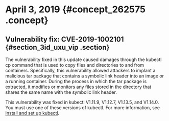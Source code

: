 # April 3, 2019 {#concept_262575 .concept}

## Vulnerability fix: CVE-2019-1002101 {#section_3id_uxu_vip .section}

The vulnerability fixed in this update caused damages through the kubectl cp command that is used to copy files and directories to and from containers. Specifically, this vulnerability allowed attackers to implant a malicious tar package that contains a symbolic link header into an image or a running container. During the process in which the tar package is extracted, it modifies or monitors any files stored in the directory that shares the same name with the symbolic link header.

This vulnerability was fixed in kubectl V1.11.9, V1.12.7, V1.13.5, and V1.14.0. You must use one of these versions of kubectl. For more information, see [Install and set up kubectl](https://kubernetes.io/docs/tasks/tools/install-kubectl/).

